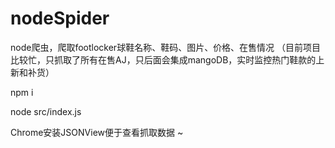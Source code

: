 # nodeSpider
node爬虫，爬取footlocker球鞋名称、鞋码、图片、价格、在售情况
（目前项目比较忙，只抓取了所有在售AJ，只后面会集成mangoDB，实时监控热门鞋款的上新和补货）

npm i

node src/index.js

Chrome安装JSONView便于查看抓取数据 ~
